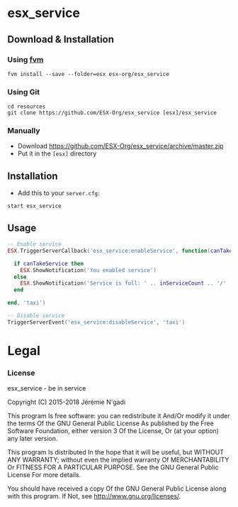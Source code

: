 # esx_service

## Download & Installation

### Using [fvm](https://github.com/qlaffont/fvm-installer)
```
fvm install --save --folder=esx esx-org/esx_service
```

### Using Git
```
cd resources
git clone https://github.com/ESX-Org/esx_service [esx]/esx_service
```

### Manually
- Download https://github.com/ESX-Org/esx_service/archive/master.zip
- Put it in the `[esx]` directory

## Installation
- Add this to your `server.cfg`:

```
start esx_service
```

## Usage
```lua
-- Enable service
ESX.TriggerServerCallback('esx_service:enableService', function(canTakeService, maxInService, inServiceCount)

  if canTakeService then
    ESX.ShowNotification('You enabled service')
  else
    ESX.ShowNotification('Service is full: ' .. inServiceCount .. '/' .. maxInService)
  end

end, 'taxi')

-- Disable service
TriggerServerEvent('esx_service:disableService', 'taxi')
```

# Legal
### License
esx_service - be in service

Copyright (C) 2015-2018 Jérémie N'gadi

This program Is free software: you can redistribute it And/Or modify it under the terms Of the GNU General Public License As published by the Free Software Foundation, either version 3 Of the License, Or (at your option) any later version.

This program Is distributed In the hope that it will be useful, but WITHOUT ANY WARRANTY; without even the implied warranty Of MERCHANTABILITY Or FITNESS FOR A PARTICULAR PURPOSE. See the GNU General Public License For more details.

You should have received a copy Of the GNU General Public License along with this program. If Not, see http://www.gnu.org/licenses/.